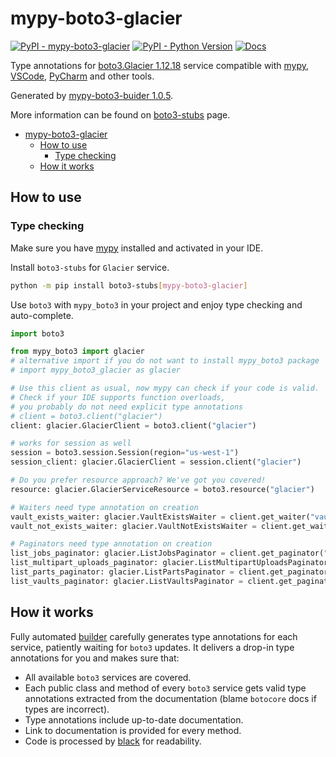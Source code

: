 # mypy-boto3-glacier

[![PyPI - mypy-boto3-glacier](https://img.shields.io/pypi/v/mypy-boto3-glacier.svg?color=blue)](https://pypi.org/project/mypy-boto3-glacier)
[![PyPI - Python Version](https://img.shields.io/pypi/pyversions/mypy-boto3-glacier.svg?color=blue)](https://pypi.org/project/mypy-boto3-glacier)
[![Docs](https://img.shields.io/readthedocs/mypy-boto3-builder.svg?color=blue)](https://mypy-boto3-builder.readthedocs.io/)

Type annotations for
[boto3.Glacier 1.12.18](https://boto3.amazonaws.com/v1/documentation/api/1.12.18/reference/services/glacier.html#Glacier) service
compatible with [mypy](https://github.com/python/mypy), [VSCode](https://code.visualstudio.com/),
[PyCharm](https://www.jetbrains.com/pycharm/) and other tools.

Generated by [mypy-boto3-buider 1.0.5](https://github.com/vemel/mypy_boto3_builder).

More information can be found on [boto3-stubs](https://pypi.org/project/boto3-stubs/) page.

- [mypy-boto3-glacier](#mypy-boto3-glacier)
  - [How to use](#how-to-use)
    - [Type checking](#type-checking)
  - [How it works](#how-it-works)

## How to use

### Type checking

Make sure you have [mypy](https://github.com/python/mypy) installed and activated in your IDE.

Install `boto3-stubs` for `Glacier` service.

```bash
python -m pip install boto3-stubs[mypy-boto3-glacier]
```

Use `boto3` with `mypy_boto3` in your project and enjoy type checking and auto-complete.

```python
import boto3

from mypy_boto3 import glacier
# alternative import if you do not want to install mypy_boto3 package
# import mypy_boto3_glacier as glacier

# Use this client as usual, now mypy can check if your code is valid.
# Check if your IDE supports function overloads,
# you probably do not need explicit type annotations
# client = boto3.client("glacier")
client: glacier.GlacierClient = boto3.client("glacier")

# works for session as well
session = boto3.session.Session(region="us-west-1")
session_client: glacier.GlacierClient = session.client("glacier")

# Do you prefer resource approach? We've got you covered!
resource: glacier.GlacierServiceResource = boto3.resource("glacier")

# Waiters need type annotation on creation
vault_exists_waiter: glacier.VaultExistsWaiter = client.get_waiter("vault_exists")
vault_not_exists_waiter: glacier.VaultNotExistsWaiter = client.get_waiter("vault_not_exists")

# Paginators need type annotation on creation
list_jobs_paginator: glacier.ListJobsPaginator = client.get_paginator("list_jobs")
list_multipart_uploads_paginator: glacier.ListMultipartUploadsPaginator = client.get_paginator("list_multipart_uploads")
list_parts_paginator: glacier.ListPartsPaginator = client.get_paginator("list_parts")
list_vaults_paginator: glacier.ListVaultsPaginator = client.get_paginator("list_vaults")
```

## How it works

Fully automated [builder](https://github.com/vemel/mypy_boto3_builder) carefully generates
type annotations for each service, patiently waiting for `boto3` updates. It delivers
a drop-in type annotations for you and makes sure that:

- All available `boto3` services are covered.
- Each public class and method of every `boto3` service gets valid type annotations
  extracted from the documentation (blame `botocore` docs if types are incorrect).
- Type annotations include up-to-date documentation.
- Link to documentation is provided for every method.
- Code is processed by [black](https://github.com/psf/black) for readability.